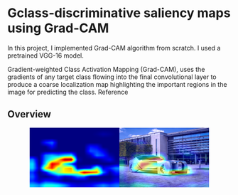 # Gclass-discriminative saliency maps using Grad-CAM

In this project, I implemented Grad-CAM algorithm from scratch. I used a pretrained VGG-16 model.  

Gradient-weighted Class Activation Mapping (Grad-CAM), uses the gradients of any target class flowing into the final convolutional layer to produce a coarse localization map highlighting the important regions in the image for predicting the class. Reference

## Overview
 <p align="center">
       <img src="./img/gradcam_output.png" alt="Overview" width="80%">
      </p>

